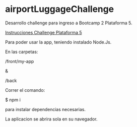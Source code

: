 # airportLuggageChallenge
Desarrollo challenge para ingreso a Bootcamp 2 Plataforma 5.

[Instrucciones Challenge Plataforma 5](https://gist.github.com/Plataforma5la/2063a4d6538fb9a3487de8becb15b2b5)

Para poder usar la app, teniendo instalado Node.Js.

En las carpetas:

/front/my-app

&

/back

Correr el comando:

$ npm i

para instalar dependencias necesarias.

La aplicacion se abrira sola en su navegador.
